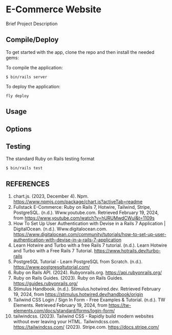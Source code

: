 # E-Commerce Website 

Brief Project Description

## Compile/Deploy
To get started with the app, clone the repo and then install the needed gems:

To compile the application:
```
$ bin/rails server

```
To deploy the application:
```
fly deploy
```


## Usage


## Options


## Testing
The standard Ruby on Rails testing format
```
$ bin/rails test

```


## REFERENCES
1. chart.js. (2023, December 4). Npm. https://www.npmjs.com/package/chart.js?activeTab=readme
2. Fullstack E-Commerce: Ruby on Rails 7, Hotwire, Tailwind, Stripe, PostgreSQL. (n.d.). Www.youtube.com. Retrieved February 19, 2024, from https://www.youtube.com/watch?v=hURUMwdCWuI&t=1109s
3. How To Set Up User Authentication with Devise in a Rails 7 Application | DigitalOcean. (n.d.). Www.digitalocean.com. https://www.digitalocean.com/community/tutorials/how-to-set-up-user-authentication-with-devise-in-a-rails-7-application
4. Learn Hotwire and Turbo with a free Rails 7 tutorial. (n.d.). Learn Hotwire and Turbo with a Free Rails 7 Tutorial. https://www.hotrails.dev/turbo-rails
5. PostgreSQL Tutorial - Learn PostgreSQL from Scratch. (n.d.). https://www.postgresqltutorial.com/
6. Ruby on Rails API. (2024). Rubyonrails.org. https://api.rubyonrails.org/
7. Ruby on Rails Guides. (2023). Ruby on Rails Guides. https://guides.rubyonrails.org/
8. Stimulus Handbook. (n.d.). Stimulus.hotwired.dev. Retrieved February 19, 2024, from https://stimulus.hotwired.dev/handbook/origin
9. Tailwind CSS Login / Sign In Form - Free Examples & Tutorial. (n.d.). TW Elements. Retrieved February 19, 2024, from https://tw-elements.com/docs/standard/forms/login-form/
10. tailwindcss. (2023). Tailwind CSS - Rapidly build modern websites without ever leaving your HTML. Tailwindcss.com. https://tailwindcss.com/
(2023). Stripe.com. https://docs.stripe.com/